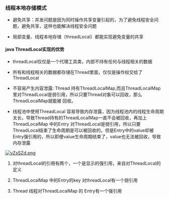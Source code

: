 ### 线程本地存储模式

- 避免共享：并发问题是因为同时操作共享变量引起的，为了避免线程安全问题，避免共享，这样也能解决线程安全问题

- 局部变量、线程本地存储（threadLocal）都能实现避免变量的共享

#### java ThreadLocal实现的优势

- threadLocal仅仅是一个代理工具类，内部不持有任何与线程相关的数据

- 所有和线程相关的数据都存储在Thread里面，仅仅是操作权交给了ThreadLocal

- 不容易产生内容泄露: Thread 持有ThreadLocalMap,而且ThreadLocalMap 里对ThreadLocal是弱引用，所以只要Thread对象可以回收，那么ThreadLocalMap就能被 回收。

- 线程池中使用ThreadLocal 容易导致内存泄露，因为线程池内的线程生命周期太长，导致Thread持有的ThreadLocalMap一直不会被回收，再加上ThreadLocalMap 中的Entry
  对ThreadLocal是弱引用，所以只要ThreadLocal结束了生命周期是可以被回收的。但是Entry中的value却被Entry强引用的，所以即便value生命周期结束了，value也无法被回收，导致内存泄露

[![yZsSZd.png](https://s3.ax1x.com/2021/02/01/yZsSZd.png)](https://imgchr.com/i/yZsSZd)

1. 对threadLocal的引用有两个，一个是显示的强引用，来自对ThreadLocal的定义

2. ThreadLocalMap 中的Entry的key 对threadLocal有一个弱引用

3. Thread 线程对ThreadLocalMap 的 Entry有一个强引用
